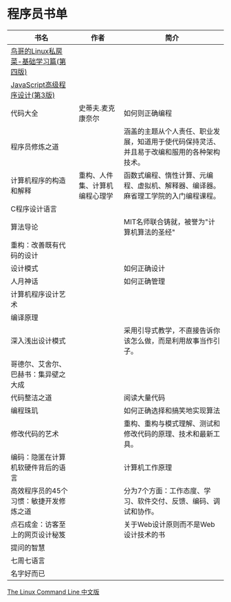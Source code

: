 # 程序员书单

| 书名                                                         | 作者                           | 简介                                                         |
| ------------------------------------------------------------ | ------------------------------ | ------------------------------------------------------------ |
| [鸟哥的Linux私房菜-基础学习篇(第四版)](https://github.com/songhuiqing/book) |                                |                                                              |
| [JavaScript高级程序设计(第3版)](https://github.com/shihyu/JavaScript/tree/master/books) |                                |                                                              |
| 代码大全                                                     | 史蒂夫.麦克康奈尔              | 如何则正确编程                                               |
| 程序员修炼之道                                               |                                | 涵盖的主题从个人责任、职业发展，知道用于使代码保持灵活、并且易于改编和服用的各种架构技术。 |
| 计算机程序的构造和解释                                       | 重构、人件集、计算机编程心理学 | 函数式编程、惰性计算、元编程、虚拟机、解释器、编译器。麻省理工学院的入门编程课程。 |
| C程序设计语言                                                |                                |                                                              |
| 算法导论                                                     |                                | MIT名师联合铸就，被誉为"计算机算法的圣经"                    |
| 重构：改善既有代码的设计                                     |                                |                                                              |
| 设计模式                                                     |                                | 如何正确设计                                                 |
| 人月神话                                                     |                                | 如何正确管理                                                 |
| 计算机程序设计艺术                                           |                                |                                                              |
| 编译原理                                                     |                                |                                                              |
| 深入浅出设计模式                                             |                                | 采用引导式教学，不直接告诉你该怎么做，而是利用故事当作引子。 |
| 哥德尔、艾舍尔、巴赫书：集异壁之大成                         |                                |                                                              |
| 代码整洁之道                                                 |                                | 阅读大量代码                                                 |
| 编程珠玑                                                     |                                | 如何正确选择和搞笑地实现算法                                 |
| 修改代码的艺术                                               |                                | 重构、重构与模式理解、测试和修改代码的原理、技术和最新工具。 |
| 编码：隐匿在计算机软硬件背后的语言                           |                                | 计算机工作原理                                               |
| 高效程序员的45个习惯：敏捷开发修炼之道                       |                                | 分为7个方面：工作态度、学习、软件交付、反馈、编码、调试和协作。 |
| 点石成金：访客至上的网页设计秘笈                             |                                | 关于Web设计原则而不是Web设计技术的书                         |
| 提问的智慧                                                   |                                |                                                              |
| 七周七语言                                                   |                                |                                                              |
| 名字好而已                                                   |                                |                                                              |



[The Linux Command Line 中文版 ](https://www.kancloud.cn/thinkphp/linux-command-line/content/39431.md)





